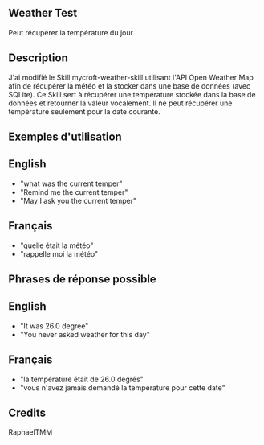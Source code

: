 ## Weather Test
Peut récupérer la température du jour

## Description
J'ai modifié le Skill mycroft-weather-skill utilisant l'API Open Weather Map afin de récupérer la météo et la stocker dans une base de données (avec SQLite). Ce Skill sert à récupérer une température stockée dans la base de données et retourner la valeur vocalement. Il ne peut récupérer une température seulement pour la date courante.

## Exemples d'utilisation
## English
 - "what was the current temper"
 - "Remind me the current temper"
 - "May I ask you the current temper"
## Français
 - "quelle était la météo"
 - "rappelle moi la météo"
 
## Phrases de réponse possible
## English
 - "It was 26.0 degree"
 - "You never asked weather for this day"
## Français
 - "la température était de 26.0 degrés"
 - "vous n'avez jamais demandé la température pour cette date"
 
## Credits
RaphaelTMM


